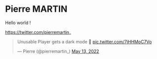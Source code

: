 # Pierre MARTIN
Hello world !

https://twitter.com/pierremartin_

<blockquote class="twitter-tweet" data-media-max-width="560"><p lang="en" dir="ltr">Unusable Player gets a dark mode 🖤 <a href="https://t.co/7jHHMoC7Vo">pic.twitter.com/7jHHMoC7Vo</a></p>&mdash; Pierre (@pierremartin_) <a href="https://twitter.com/pierremartin_/status/1525104416319315970?ref_src=twsrc%5Etfw">May 13, 2022</a></blockquote> <script async src="https://platform.twitter.com/widgets.js" charset="utf-8"></script> 

